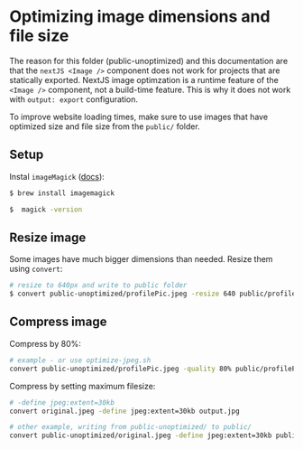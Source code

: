 # Optimizing image dimensions and file size

The reason for this folder (public-unoptimized) and this documentation are that the `nextJS <Image />` component does not work for projects that are statically exported. NextJS image optimzation is a runtime feature of the `<Image />` component, not a build-time feature. This is why it does not work with `output: export` configuration.

To improve website loading times, make sure to use images that have optimized size and file size from the `public/` folder.

## Setup

Instal `imageMagick` ([docs](https://imagemagick.org/index.php)):

```sh
$ brew install imagemagick

$  magick -version
```

## Resize image

Some images have much bigger dimensions than needed. Resize them using `convert`:

```sh
# resize to 640px and write to public folder
$ convert public-unoptimized/profilePic.jpeg -resize 640 public/profilePic-640.jpeg
```

## Compress image

Compress by 80%:

```sh
# example - or use optimize-jpeg.sh
convert public-unoptimized/profilePic.jpeg -quality 80% public/profilePic-80%.jpeg"
```

Compress by setting maximum filesize:

```sh
# -define jpeg:extent=30kb
convert original.jpeg -define jpeg:extent=30kb output.jpg

# other example, writing from public-unoptimized/ to public/
convert public-unoptimized/original.jpeg -define jpeg:extent=30kb public/output.jpg

```
